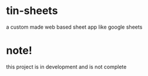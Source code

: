 # tin-sheets
a custom made web based sheet app like google sheets

# note!
this project is in development and is not complete